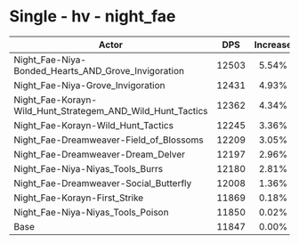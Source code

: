 # Single - hv - night_fae
| Actor | DPS | Increase |
|---|:---:|:---:|
|Night_Fae-Niya-Bonded_Hearts_AND_Grove_Invigoration|12503|5.54%|
|Night_Fae-Niya-Grove_Invigoration|12431|4.93%|
|Night_Fae-Korayn-Wild_Hunt_Strategem_AND_Wild_Hunt_Tactics|12362|4.34%|
|Night_Fae-Korayn-Wild_Hunt_Tactics|12245|3.36%|
|Night_Fae-Dreamweaver-Field_of_Blossoms|12209|3.05%|
|Night_Fae-Dreamweaver-Dream_Delver|12197|2.96%|
|Night_Fae-Niya-Niyas_Tools_Burrs|12180|2.81%|
|Night_Fae-Dreamweaver-Social_Butterfly|12008|1.36%|
|Night_Fae-Korayn-First_Strike|11869|0.18%|
|Night_Fae-Niya-Niyas_Tools_Poison|11850|0.02%|
|Base|11847|0.00%|
